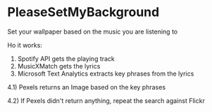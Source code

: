 # PleaseSetMyBackground
Set your wallpaper based on the music you are listening to

Ho it works:
1) Spotify API gets the playing track
2) MusicXMatch gets the lyrics
3) Microsoft Text Analytics extracts key phrases from the lyrics

4.1) Pexels returns an Image based on the key phrases

4.2) If Pexels didn't return anything, repeat the search against Flickr
